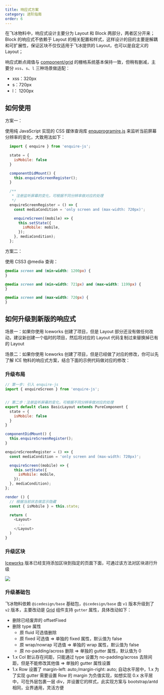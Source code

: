 ```yaml
---
title: 响应式方案
category: 进阶指南
order: 6
---
```


在飞冰物料中，响应式设计主要分为 Layout 和 Block 两部分，两者区分开来；Block 的响应式不依赖于 Layout 的相关配置和样式，这样设计的目的主要是解耦和可扩展性，保证区块不仅仅适用于飞冰提供的 Layout，也可以是自定义的 Layout；

响应式断点阈值与 [component/grid](#/component/grid) 的栅格系统基本保持一致，但稍有删减，主要分 `xss`、`s`、`l` 三种场景做适配：

- xss：320px
- s：720px
- l： 1200px

## 如何使用

方案一：

使用纯 JavaScript 实现的 CSS 媒体查询库 [enquprogramire.js](https://github.com/WickyNilliams/enquire.js) 来监听当前屏幕分辨率的变化，大致用法如下：

```js
  import { enquire } from 'enquire-js';

  state = {
    isMobile: false
  }

  componentDidMount() {
    this.enquireScreenRegister();
  }

  /**
   * 注册监听屏幕的变化，可根据不同分辨率做对应的处理
   */
  enquireScreenRegister = () => {
    const mediaCondition = 'only screen and (max-width: 720px)';

    enquireScreen((mobile) => {
      this.setState({
        isMobile: mobile,
      });
    }, mediaCondition);
  };
```

方案二：

使用 CSS3 @media 查询：

```css
@media screen and (min-width: 1200px) {
}

@media screen and (min-width: 721px) and (max-width: 1199px) {
}

@media screen and (max-width: 720px) {
}
```

## 如何升级到新版的响应式

场景一：如果你使用 Iceworks 创建了项目，但是 Layout 部分还没有做任何改动，建议新创建一个临时的项目，然后将对应的 Layout 代码复制过来替换掉已有的 Layout

场景二：如果你使用 Iceworks 创建了项目，但是已经做了对应的修改，你可以先了解 ICE 物料的响应式方案，结合下面的示例代码做对应的修改：

### 升级布局

```js
// 第一步: 引入 enquire-js
import { enquireScreen } from 'enquire-js';


// 第二步：注册监听屏幕的变化，可根据不同分辨率做对应的处理
export default class BasicLayout extends PureComponent {
  state = {
    isMobile: false
  }
}

componentDidMount() {
  this.enquireScreenRegister();
}

enquireScreenRegister = () => {
  const mediaCondition = 'only screen and (max-width: 720px)';

  enquireScreen((mobile) => {
    this.setState({
      isMobile: mobile,
    });
  }, mediaCondition);
};

render () {
  // 根据当前状态做显示隐藏
  const { isMobile } = this.state;

  return (
    <Layout>
      ...
    </Layout>
  )
}
```

### 升级区块

[Iceworks](#/iceworks) 版本已经支持添加区块到指定的页面下面，可通过该方法对区块进行升级

![](https://img.alicdn.com/tfs/TB16S2cdxSYBuNjSspjXXX73VXa-1732-1346.png)

### 升级基础包

飞冰物料依赖 `@icedesign/base` 基础包，`@icedesign/base` 由 `v1` 版本升级到了 `v2` 版本，主要改动是 [Grid](#/component/grid) 组件支持 `gutter` 属性，具体改动如下：

- 删除已经废弃的 offsetFixed
- 删除 type 属性
  - 原 fluid 可选值删除
  - 原 fixed 可选值 => 单独的 fixed 属性，默认值为 false
  - 原 wrap/nowrap 可选值 => 单独的 wrap 属性，默认值为 false
  - 原 no-padding/across 删除 => 单独的 gutter 属性，默认值为 0
- 1.x Col 默认存在间距，只能通过 type 设置为 no-padding/across 去除间距，但是不能修改其他值 => 单独的 gutter 属性设置
- 1.x Row 设置了 margin-left: auto;/margin-right: auto; 自动水平居中，1.x 为了实现 gutter 需要设置 Row 的 margin 为负值实现，如想实现 0.x 水平居中，可在外层包裹一层 div，并设置它的样式，此实现方案与 bootstrap/antd 相同，业界通用，灵活方便
